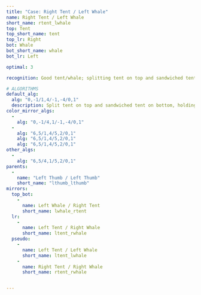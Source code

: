 ```yaml
---
title: "Case: Right Tent / Left Whale"
name: Right Tent / Left Whale
short_name: rtent_lwhale
top: Tent
top_short_name: tent
top_lr: Right
bot: Whale
bot_short_name: whale
bot_lr: Left

optimal: 3

recognition: Good tent/whale; splitting tent on top and sandwiched tent on bottom preserves squareshape.

# ALGORITHMS
default_alg:
  alg: "0,-1/1,4/-1,-4/0,1"
  description: Split tent on top and sandwiched tent on bottom, holding both tents in front.
color_mirror_algs:
  -
    alg: "0,-1/4,1/-1,-4/0,1"
  -
    alg: "6,5/1,4/5,2/0,1"
    alg: "6,5/1,4/5,2/0,1"
    alg: "6,5/1,4/5,2/0,1"
other_algs:
  -
    alg: "6,5/4,1/5,2/0,1"
parents:
  -
    name: "Left Thumb / Left Thumb"
    short_name: "lthumb_lthumb"
mirrors:
  top_bot:
    -
      name: Left Whale / Right Tent
      short_name: lwhale_rtent
  lr:
    -
      name: Left Tent / Right Whale
      short_name: ltent_rwhale
  pseudo:
    -
      name: Left Tent / Left Whale
      short_name: ltent_lwhale
    -
      name: Right Tent / Right Whale
      short_name: rtent_rwhale


---
```


